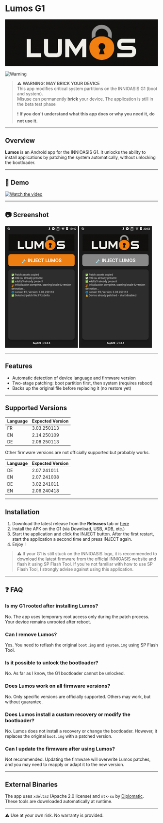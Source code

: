# Lumos G1
![Logo](https://github.com/Seph29/Lumos-G1/blob/aade853dda2ed909629fa3b2e7afcab87efb9e8c/docs/logo.png)

![Warning](https://img.shields.io/badge/warning-system%20modification-critical?style=for-the-badge&color=red)

> ⚠️ **WARNING: MAY BRICK YOUR DEVICE**  
> This app modifies critical system partitions on the INNIOASIS G1 (boot and system).  
> Misuse can permanently **brick** your device.
> The application is still in the beta test phase
>
> ❗ **If you don't understand what this app does or why you need it, do not use it.**

---

## Overview

**Lumos** is an Android app for the INNIOASIS G1. It unlocks the ability to install applications by patching the system automatically, without unlocking the bootloader.

---

## 🎥 Demo

[![Watch the video](https://img.youtube.com/vi/F3ZEJCmKp9I/0.jpg)](https://www.youtube.com/watch?v=F3ZEJCmKp9I)

---

## 📷 Screenshot

<img src="https://github.com/Seph29/Lumos-G1/blob/aade853dda2ed909629fa3b2e7afcab87efb9e8c/docs/lumos.png" alt="Screen" width="240" height="400"> <img src="https://github.com/Seph29/Lumos-G1/blob/ee68a851ab910dc7ba23ac059d6ade6ee1f653b1/docs/lumos2.png" alt="Screen" width="240" height="400">

---
## Features

- Automatic detection of device language and firmware version
- Two-stage patching: boot partition first, then system (requires reboot)
- Backs up the original file before replacing it (no restore yet)

---

## Supported Versions

| Language | Expected Version |
|----------|------------------|
| FR       | 3.03.250113      |
| EN       | 2.14.250109      |
| DE       | 2.08.250113      |

Other firmware versions are not officially supported but probably works.

| Language | Expected Version |
|----------|------------------|
| DE       | 2.07.241011      |
| EN       | 2.07.241008      |
| DE       | 3.02.241011      |
| EN       | 2.06.240418      |

---

## Installation

1. Download the latest release from the **Releases** tab or [here](https://github.com/Seph29/Lumos-G1/releases/download/v1.0.5/lumos-v1.0.5.apk)
2. Install the APK on the G1 (via Download, USB, ADB, etc.)
3. Start the application and click the INJECT button. After the first restart, start the application a second time and press INJECT again.
4. Enjoy !

> ⚠️ If your G1 is still stuck on the INNIOASIS logo, it is recommended to download the latest firmware from the official INNIOASIS website and flash it using SP Flash Tool.
> If you're not familiar with how to use SP Flash Tool, I strongly advise against using this application.

---

## ❓ FAQ

### Is my G1 rooted after installing Lumos?  
No. The app uses temporary root access only during the patch process. Your device remains unrooted after reboot.

### Can I remove Lumos?  
Yes. You need to reflash the original `boot.img` and `system.img` using SP Flash Tool.

### Is it possible to unlock the bootloader?  
No. As far as I know, the G1 bootloader cannot be unlocked.

### Does Lumos work on all firmware versions?  
No. Only specific versions are officially supported. Others may work, but without guarantee.

### Does Lumos install a custom recovery or modify the bootloader?  
No. Lumos does not install a recovery or change the bootloader. However, it replaces the original `boot.img` with a patched version.

### Can I update the firmware after using Lumos?  
Not recommended. Updating the firmware will overwrite Lumos patches, and you may need to reapply or adapt it to the new version.

---

## External Binaries

The app uses `xdelta3` (Apache 2.0 license) and `mtk-su` by [Diplomatic](https://forum.xda-developers.com/member.php?u=8132642).  
These tools are downloaded automatically at runtime.

---

⚠️ Use at your own risk. No warranty is provided.
